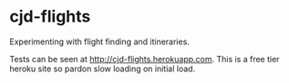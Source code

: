 # cjd-flights
Experimenting with flight finding and itineraries.

Tests can be seen at http://cjd-flights.herokuapp.com. This is a free tier heroku site so pardon slow loading on initial load.

